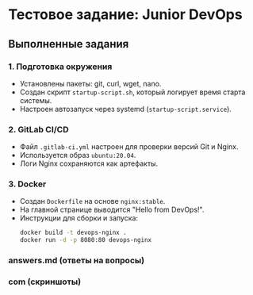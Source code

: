 # Тестовое задание: Junior DevOps

## Выполненные задания

### 1. Подготовка окружения
- Установлены пакеты: git, curl, wget, nano.
- Создан скрипт `startup-script.sh`, который логирует время старта системы.
- Настроен автозапуск через systemd (`startup-script.service`).

### 2. GitLab CI/CD
- Файл `.gitlab-ci.yml` настроен для проверки версий Git и Nginx.
- Используется образ `ubuntu:20.04`.
- Логи Nginx сохраняются как артефакты.

### 3. Docker
- Создан `Dockerfile` на основе `nginx:stable`.
- На главной странице выводится "Hello from DevOps!".
- Инструкции для сборки и запуска:
  ```bash
  docker build -t devops-nginx .
  docker run -d -p 8080:80 devops-nginx

### answers.md (ответы на вопросы)
### com (скриншоты)
